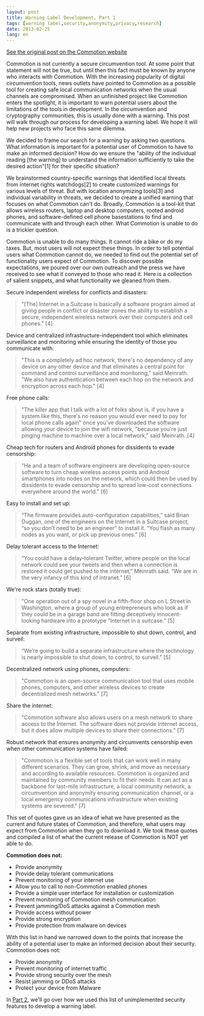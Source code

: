 ```yaml
---
layout: post
title: Warning Label Development, Part 1
tags: [warning label,security,anonymity,privacy,research]
date: 2013-02-25
lang: en
---
```


[See the original post on the
Commotion
website](https://web.archive.org/web/20160529221234/https://commotionwireless.net/blog/2013/02/25/warning-label-development-part-1/)

Commotion is not currently a secure circumvention tool. At some point that statement will not be true, but until then this fact must be known by anyone who interacts with Commotion. With the increasing popularity of digital circumvention tools, news outlets have pointed to Commotion as a possible tool for creating safe local communication networks when the usual channels are compromised. When an unfinished project like Commotion enters the spotlight, it is important to warn potential users about the limitations of the tools in development. In the circumvention and cryptography communities, this is usually done with a warning. This post will walk through our process for developing a warning label. We hope it will help new projects who face this same dilemma.

<!--more-->

We decided to frame our search for a warning by asking two questions. What information is important for a potential user of Commotion to have to make an informed decision? How do we ensure the "ability of the individual reading [the warning] to understand the information sufficiently to take the desired action"[1] for their specific situation?

We brainstormed country-specific warnings that identified local threats from internet rights watchdogs[2] to create customized warnings for various levels of threat. But with location anonymizing tools[3] and individual variability in threats, we decided to create a unified warning that focuses on what Commotion can't do.  Broadly, Commotion is a tool-kit that allows wireless routers, laptop and desktop computers, rooted android phones, and software-defined cell phone basestations to find and communicate with and through each other.  What Commotion is unable to do is a trickier question.

Commotion is unable to do many things. It cannot ride a bike or do my taxes. But, most users will not expect these things. In order to tell potential users what Commotion cannot do, we needed to find out the potential set of functionality users expect of Commotion. To discover possible expectations, we poured over our own outreach and the press we have received to see what it conveyed to those who read it. Here is a collection of salient snippets, and what functionality we gleaned from them.

Secure independent wireless for conflicts and disasters:

> "[The] Internet in a Suitcase is basically a software program aimed at giving people in conflict or disaster zones the ability to establish a secure, independent wireless network over their computers and cell phones." [4]

Device and centralized infrastructure-independent tool which eliminates surveillance and monitoring while ensuring the identity of those you communicate with:

> "This is a completely ad hoc network, there's no dependency of any device on any other device and that eliminates a central point for command and control surveillance and monitoring," said Meinrath. "We also have authentication between each hop on the network and encryption across each hop." [4]

Free phone calls:

> "The killer app that I talk with a lot of folks about is, if you have a system like this, there's no reason you would ever need to pay for local phone calls again" once you've downloaded the software allowing your device to join the wifi network, "because you're just pinging machine to machine over a local network," said Meinrath. [4]

Cheap tech for routers and Android phones for dissidents to evade censorship:

> "He and a team of software engineers are developing open-source software to turn cheap wireless access points and Android smartphones into nodes on the network, which could then be used by dissidents to evade censorship and to spread low-cost connections everywhere around the world." [6]

Easy to install and set up:

> ”The firmware provides auto-configuration capabilities,” said Brian Duggan, one of the engineers on the Internet in a Suitcase project, “so you don’t need to be an engineer” to install it. “You flash as many nodes as you want, or pick up previous ones.” [6]

Delay tolerant access to the Internet:

> “You could have a delay-tolerant Twitter, where people on the local network could see your tweets and then when a connection is restored it could get pushed to the internet,” Meinrath said. “We are in the very infancy of this kind of intranet.” [6]

We're rock stars (totally true):

> "One operation out of a spy novel in a fifth-floor shop on L Street in Washington, where a group of young entrepreneurs who look as if they could be in a garage band are fitting deceptively innocent-looking hardware into a prototype “Internet in a suitcase.” [5]

Separate from existing infrastructure, impossible to shut down, control, and surveil:

> “We’re going to build a separate infrastructure where the technology is nearly impossible to shut down, to control, to surveil.” [5]

Decentralized network using phones, computers:

> "Commotion is an open-source communication tool that uses mobile phones, computers, and other wireless devices to create decentralized mesh networks." [7]

Share the internet:

> "Commotion software also allows users on a mesh network to share access to the Internet. The software does not provide Internet access, but it does allow multiple devices to share their connections."  [7]

Robust network that ensures anonymity and circumvents censorship even when other communication systems have failed:

> "Commotion is a flexible set of tools that can work well in many different scenarios. They can grow, shrink, and move as necessary and according to available resources. Commotion is organized and maintained by community members to fit their needs. It can act as a backbone for last-mile infrastructure, a local community network, a circumvention and anonymity ensuring communication channel, or a local emergency communications infrastructure when existing systems are severed." [7]

This set of quotes gave us an idea of what we have presented as the current and future states of Commotion, and therefore, what users may expect from Commotion when they go to download it. We took these quotes and compiled a list of what the current release of Commotion is NOT yet able to do.

**Commotion does not:**

-   Provide anonymity
-   Provide delay tolerant communications
-   Prevent monitoring of your internet use
-   Allow you to call to non-Commotion enabled phones
-   Provide a simple user interface for installation or customization
-   Prevent monitoring of Commotion mesh communication
-   Prevent jamming/DoS attacks against a Commotion mesh
-   Provide access without power
-   Provide strong encryption
-   Provide protection from malware on devices

With this list in hand we narrowed down to the points that increase the ability of a potential user to make an informed decision about their security. Commotion does not:

-   Provide anonymity
-   Prevent monitoring of internet traffic
-   Provide strong security over the mesh
-   Resist jamming or DDoS attacks
-   Protect your device from Malware

In [Part 2](https://web.archive.org/web/20160529221156/https://commotionwireless.net/blog/2013/02/25/warning-label-development-part-2/), we'll go over how we used this list of unimplemented security features to develop a warning label.
